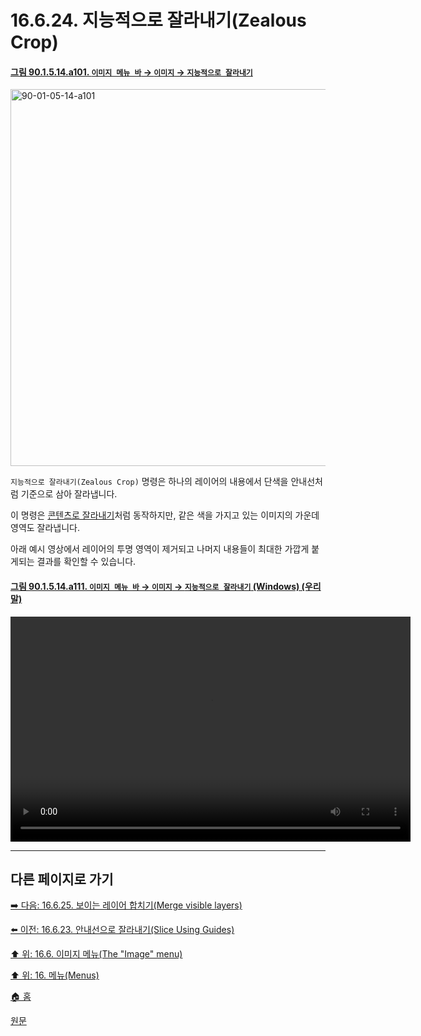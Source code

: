 # 16.6.24. 지능적으로 잘라내기(Zealous Crop)

<a id="90-01-05-14-a101"></a>

#### [그림 90.1.5.14.a101. `이미지 메뉴 바` → `이미지` → `지능적으로 잘라내기`](./90-01-05-14-zealous_crop.md#90-01-05-14-a101)
<img width="977" height="603" alt="90-01-05-14-a101" src="https://github.com/user-attachments/assets/3738b8d8-0c5d-4171-b847-e6ec6083357c" />

`지능적으로 잘라내기(Zealous Crop)` 명령은 하나의 레이어의 내용에서 단색을 안내선처럼 기준으로 삼아 잘라냅니다.

이 명령은 [콘텐츠로 잘라내기](./16-06-22-02-crop_to_content.md)처럼 동작하지만, 같은 색을 가지고 있는 이미지의 가운데 영역도 잘라냅니다.

아래 예시 영상에서 레이어의 투명 영역이 제거되고 나머지 내용들이 최대한 가깝게 붙게되는 결과를 확인할 수 있습니다.

<a id="90-01-05-14-a111"></a>

#### [그림 90.1.5.14.a111. `이미지 메뉴 바` → `이미지` → `지능적으로 잘라내기` (Windows) (우리말)](./90-01-05-14-zealous_crop.md#90-01-05-14-a111)
<video controls="controls" width="640" height="360" src="https://github.com/user-attachments/assets/98f1af8c-a9d1-4e74-a17b-26bed753a2c5"></video>

***

## 다른 페이지로 가기

[➡️ 다음: 16.6.25. 보이는 레이어 합치기(Merge visible layers)](./16-06-25-merge_visible_layers.md)

[⬅️ 이전: 16.6.23. 안내선으로 잘라내기(Slice Using Guides)](./16-06-23-slice-using-guides.md)

[⬆️ 위: 16.6. 이미지 메뉴(The "Image" menu)](./16-06-00-the-image-menu.md)

[⬆️ 위: 16. 메뉴(Menus)](./16-00-menus.md)

[🏠 홈](./00-home.md)

[원문](https://docs.gimp.org/2.10/ko/plug-in-zealouscrop.html)